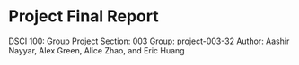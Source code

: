 # Project Final Report
DSCI 100: Group Project
Section: 003
Group: project-003-32
Author: Aashir Nayyar, Alex Green, Alice Zhao, and Eric Huang
